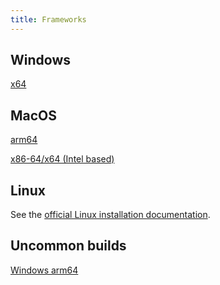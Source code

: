 ```yaml
---
title: Frameworks
---
```


## Windows

[x64](https://aka.ms/dotnet/6.0/windowsdesktop-runtime-win-x64.exe)

## MacOS

[arm64](https://aka.ms/dotnet/6.0/dotnet-runtime-osx-arm64.pkg)

[x86-64/x64 (Intel based)](https://aka.ms/dotnet/6.0/dotnet-runtime-osx-x64.pkg)

## Linux

See the [official Linux installation documentation](https://docs.microsoft.com/en-us/dotnet/core/install/linux).

## Uncommon builds

[Windows arm64](https://aka.ms/dotnet/6.0/windowsdesktop-runtime-win-arm64.exe)

